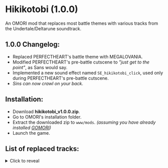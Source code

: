 # Hikikotobi (1.0.0)
An OMORI mod that replaces most battle themes with various tracks from the Undertale/Deltarune soundtrack.

## 1.0.0 Changelog:
- Replaced PERFECTHEART's battle theme with MEGALOVANIA.
- Modified PERFECTHEART's pre-battle cutscene to *"just get to the point"*, as Sans would say.
- Implemented a new sound effect named `SE_hikikotobi_click`, used only during PERFECTHEART's pre-battle cutscene.
- *Sins can now crawl on your back.*

## Installation:
- Download **hikikotobi_v1.0.0.zip**.
- Go to OMORI's installation folder.
- Extract the downloaded zip to `www/mods`. *(assuming you have already installed [GOMORI](https://github.com/Gilbert142/gomori))*
- Launch the game.

## List of replaced tracks:
<details>
  <summary>Click to reveal</summary>

- Push & Shove --> Wrong Enemy !?
- Tussle Among Trees --> Enemy Approaching
- THE VENGEANCE OF THOSE FORGOTTEN IN DARKNESS --> Stronger Monsters
- Three Bar Logos --> Enemy Approaching
- White Surf Style 6 --> Enemy Approaching
- CHAOS ASSEMBLY --> Metal Crusher
- You Were Wrong. Go Back. --> Heartache
- Just Leave Me Alone --> Power of "NEO"
- It Means Everything. --> Vs. Susie
- Those Who Forget History --> Stronger Monsters
- Forest Frenzy --> Enemy Approaching
- Sweet Paralysis --> Mad Mew Mew
- Splintered Sweets In The Castle --> Rude Buster
- Valour Against All Odds --> Spear of Justice
- World's End Valentine --> Death by Glamour
- Swirly 1000x --> Song That Might Play When You Fight Sans
- Gator Gambol --> Ghost Fight
- Jawbreaker --> Dummy!
- GOLDENVENGEANCE --> Chaos King
- Squall --> Stronger Monsters
- Grimey --> Stronger Monsters
- Underwater Prom Queens --> Battle Against a True Hero
- Whale Whale Whale --> Amalgam
- Swallow Hollow --> Bonetrousle (80% slower)
- Flouring With You --> Stronger Monsters *(Checker Dance if you're fighting Life Jam Guy)*
- BREADY STEADY GO --> THE WORLD REVOLVING
- You Cannot Go Back --> ASGORE
- Tee-hee Time --> MEGALOVANIA (SSBU Version)
- OMORI --> Don't Give Up

</details>
